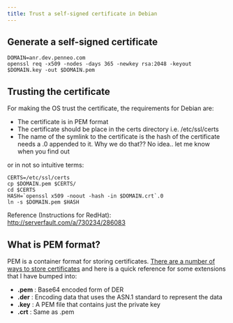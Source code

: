 ```yaml
---
title: Trust a self-signed certificate in Debian
---
```


## Generate a self-signed certificate

```
DOMAIN=anr.dev.penneo.com
openssl req -x509 -nodes -days 365 -newkey rsa:2048 -keyout $DOMAIN.key -out $DOMAIN.pem
```

## Trusting the certificate

For making the OS trust the certificate, the requirements for Debian are:

- The certificate is in PEM format
- The certificate should be place in the certs directory i.e. /etc/ssl/certs
- The name of the symlink to the certificate is the hash of the certificate needs a .0 appended to it. Why we do that?? No idea.. let me know when you find out

or in not so intuitive terms:

```
CERTS=/etc/ssl/certs
cp $DOMAIN.pem $CERTS/
cd $CERTS
HASH=`openssl x509 -noout -hash -in $DOMAIN.crt`.0
ln -s $DOMAIN.pem $HASH
```


Reference (Instructions for RedHat): http://serverfault.com/a/730234/286083

<!-- How is chrome and firefox affected? -->

<!-- ## Add the key and certificate to the nginx confiruation -->

## What is PEM format?

PEM is a container format for storing certificates. [There are a number of ways to store certificates][diff-formats] and here is a quick reference for some extensions that I have bumped into:

- **.pem** : Base64 encoded form of DER
- **.der** : Encoding data that uses the ASN.1 standard to represent the data
- **.key** : A PEM file that contains just the private key
- **.crt** : Same as .pem


[diff-formats]: http://serverfault.com/a/9717/286083
